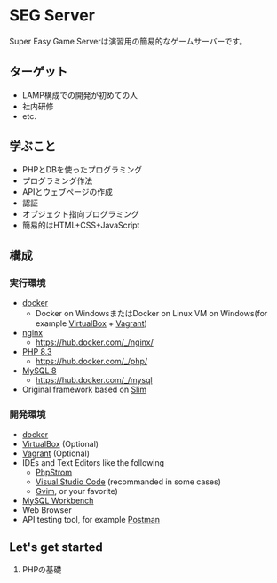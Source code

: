 # SEG Server

Super Easy Game Serverは演習用の簡易的なゲームサーバーです。

## ターゲット

- LAMP構成での開発が初めての人
- 社内研修
- etc.

## 学ぶこと

- PHPとDBを使ったプログラミング
- プログラミング作法
- APIとウェブページの作成
- 認証
- オブジェクト指向プログラミング
- 簡易的はHTML+CSS+JavaScript

## 構成

### 実行環境

- [docker](https://hub.docker.com/)
    - Docker on WindowsまたはDocker on Linux VM on Windows(for example [VirtualBox](https://www.virtualbox.org/) + [Vagrant](https://www.vagrantup.com/))
- [nginx](https://nginx.org/)
    - https://hub.docker.com/_/nginx/
- [PHP 8.3](https://www.php.net/)
    - https://hub.docker.com/_/php/
- [MySQL 8](https://www.mysql.com/)
    - https://hub.docker.com/_/mysql
- Original framework based on [Slim](https://www.slimframework.com/)

### 開発環境

- [docker](https://hub.docker.com/)
- [VirtualBox](https://www.virtualbox.org/) (Optional)
- [Vagrant](https://www.vagrantup.com/) (Optional)
- IDEs and Text Editors like the following
    - [PhpStrom](https://www.jetbrains.com/phpstorm/)
    - [Visual Studio Code](https://code.visualstudio.com/) (recommanded in some cases)
    - [Gvim](https://www.vim.org/download.php), or your favorite)
- [MySQL Workbench](https://www.mysql.com/products/workbench/)
- Web Browser
- API testing tool, for example [Postman](https://www.postman.com/)

## Let's get started

1. PHPの基礎


